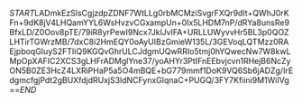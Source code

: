 $START$LADmkEzSlsCgjzdpZDNF7WtLLg0rbMCMziSvgrFXQr9dIt+QWhJ0rKFn+9dK8jV4LHQamYYL6WsHvzvCGxampUn+0Ix5LHDM7nP/dRYa8unsRe9BfxLD/Z0Oov8pTE/79iR8yrPewI9Ncx7JklJvIFA+URLLUWyvvHr5BL3p0QOZLHTirTGWrzMB/7dxC8i2HmEQY0oAyUIBzGmieW135L/3GEVoqLQTMzz0RAEjpboqGIuyS2FTIiQ9KGQvGhrULCJdgmUQwRRIo5tmj0hYQwecNw7W8kwLMpOpXAFIC2XCS3gLHFrADMglYne37/yoAHYr3PtIFnEEbvjcvn1RHejB6NcZyON5B0ZE3HcZ4LXRiPHaP5a5O4mBQE+bG779mmf1DoK9VQ6Sb6jADZg/IrEdgmcfgjPdt2gBUXfdjdRUxjS3ldNCFynxGlqnaC+PUGQ/3FY7Kfiini9M1WiIVg==$END$